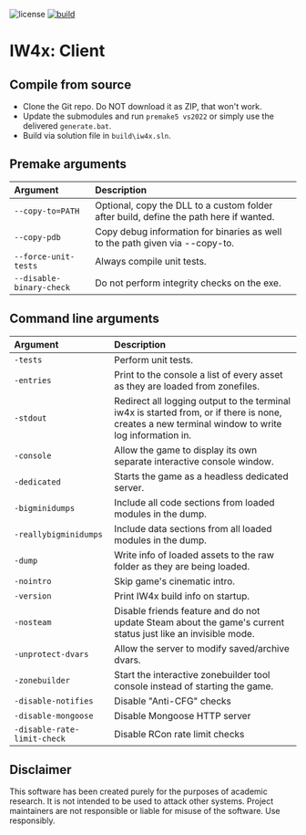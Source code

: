 ![license](https://img.shields.io/github/license/iw4x/iw4x-client.svg)
[![build](https://github.com/iw4x/iw4x-client/workflows/Build/badge.svg)](https://github.com/iw4x/iw4x-client/actions)

# IW4x: Client

## Compile from source

- Clone the Git repo. Do NOT download it as ZIP, that won't work.
- Update the submodules and run `premake5 vs2022` or simply use the delivered `generate.bat`.
- Build via solution file in `build\iw4x.sln`.

## Premake arguments

| Argument                    | Description                                    |
|:----------------------------|:-----------------------------------------------|
| `--copy-to=PATH`            | Optional, copy the DLL to a custom folder after build, define the path here if wanted. |
| `--copy-pdb`                | Copy debug information for binaries as well to the path given via --copy-to. |
| `--force-unit-tests`        | Always compile unit tests.                     |
| `--disable-binary-check`    | Do not perform integrity checks on the exe. |

## Command line arguments

| Argument                | Description                                    |
|:------------------------|:-----------------------------------------------|
| `-tests`                | Perform unit tests.                            |
| `-entries`              | Print to the console a list of every asset as they are loaded from zonefiles. |
| `-stdout`               | Redirect all logging output to the terminal iw4x is started from, or if there is none, creates a new terminal window to write log information in. |
| `-console`              | Allow the game to display its own separate interactive console window. |
| `-dedicated`            | Starts the game as a headless dedicated server. |
| `-bigminidumps`         | Include all code sections from loaded modules in the dump. |
| `-reallybigminidumps`   | Include data sections from all loaded modules in the dump. |
| `-dump`                 | Write info of loaded assets to the raw folder as they are being loaded. |
| `-nointro`              | Skip game's cinematic intro.                   |
| `-version`              | Print IW4x build info on startup.              |
| `-nosteam`              | Disable friends feature and do not update Steam about the game's current status just like an invisible mode. |
| `-unprotect-dvars`      | Allow the server to modify saved/archive dvars. |
| `-zonebuilder`          | Start the interactive zonebuilder tool console instead of starting the game. |
| `-disable-notifies`     | Disable "Anti-CFG" checks |
| `-disable-mongoose`     | Disable Mongoose HTTP server |
| `-disable-rate-limit-check` | Disable RCon rate limit checks |

## Disclaimer

This software has been created purely for the purposes of
academic research. It is not intended to be used to attack
other systems. Project maintainers are not responsible or
liable for misuse of the software. Use responsibly.
